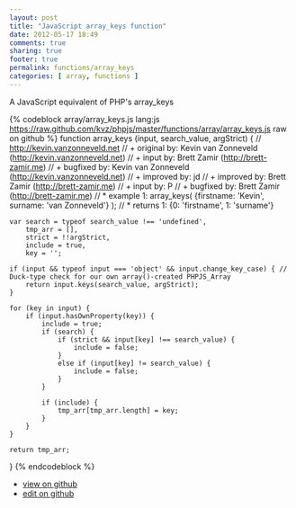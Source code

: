 ```yaml
---
layout: post
title: "JavaScript array_keys function"
date: 2012-05-17 18:49
comments: true
sharing: true
footer: true
permalink: functions/array_keys
categories: [ array, functions ]
---
```

A JavaScript equivalent of PHP's array_keys
<!-- more -->
{% codeblock array/array_keys.js lang:js https://raw.github.com/kvz/phpjs/master/functions/array/array_keys.js raw on github %}
function array_keys (input, search_value, argStrict) {
    // http://kevin.vanzonneveld.net
    // +   original by: Kevin van Zonneveld (http://kevin.vanzonneveld.net)
    // +      input by: Brett Zamir (http://brett-zamir.me)
    // +   bugfixed by: Kevin van Zonneveld (http://kevin.vanzonneveld.net)
    // +   improved by: jd
    // +   improved by: Brett Zamir (http://brett-zamir.me)
    // +   input by: P
    // +   bugfixed by: Brett Zamir (http://brett-zamir.me)
    // *     example 1: array_keys( {firstname: 'Kevin', surname: 'van Zonneveld'} );
    // *     returns 1: {0: 'firstname', 1: 'surname'}

    var search = typeof search_value !== 'undefined',
        tmp_arr = [],
        strict = !!argStrict,
        include = true,
        key = '';

    if (input && typeof input === 'object' && input.change_key_case) { // Duck-type check for our own array()-created PHPJS_Array
        return input.keys(search_value, argStrict);
    }

    for (key in input) {
        if (input.hasOwnProperty(key)) {
            include = true;
            if (search) {
                if (strict && input[key] !== search_value) {
                    include = false;
                }
                else if (input[key] != search_value) {
                    include = false;
                }
            }

            if (include) {
                tmp_arr[tmp_arr.length] = key;
            }
        }
    }

    return tmp_arr;
}
{% endcodeblock %}
<ul>
 <li><a href="https://github.com/kvz/phpjs/blob/master/functions/array/array_keys.js">view on github</a></li>
 <li><a href="https://github.com/kvz/phpjs/edit/master/functions/array/array_keys.js">edit on github</a></li>
</ul>
